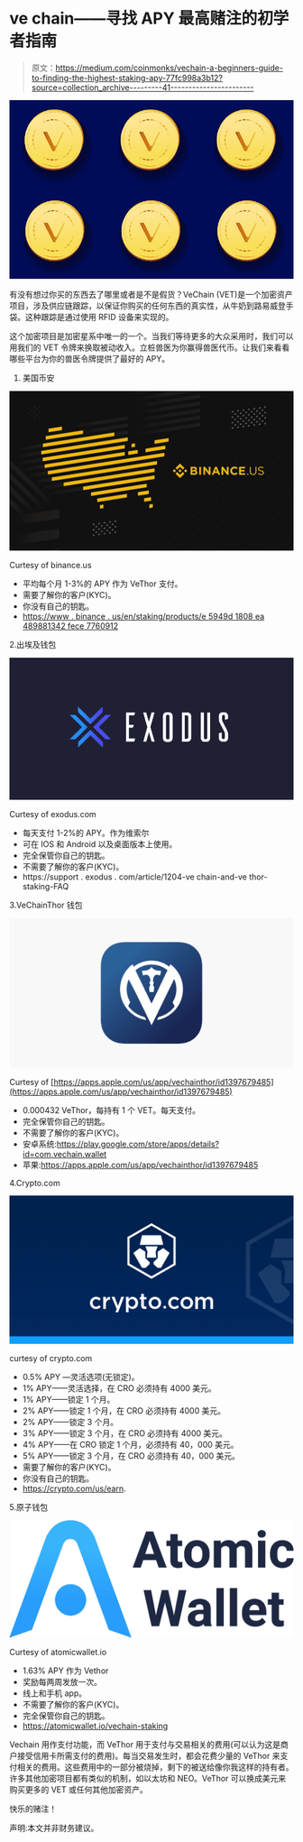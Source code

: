 # ve chain——寻找 APY 最高赌注的初学者指南

> 原文：<https://medium.com/coinmonks/vechain-a-beginners-guide-to-finding-the-highest-staking-apy-77fc998a3b12?source=collection_archive---------41----------------------->

![](img/630c7085f09356942c0133b2e73353d2.png)

有没有想过你买的东西去了哪里或者是不是假货？VeChain (VET)是一个加密资产项目，涉及供应链跟踪，以保证你购买的任何东西的真实性，从牛奶到路易威登手袋。这种跟踪是通过使用 RFID 设备来实现的。

这个加密项目是加密星系中唯一的一个。当我们等待更多的大众采用时，我们可以用我们的 VET 令牌来换取被动收入。立桩兽医为你赢得兽医代币。让我们来看看哪些平台为你的兽医令牌提供了最好的 APY。

1.  美国币安

![](img/be74bb27f46d4ab0f12b96520845bff1.png)

Curtesy of binance.us

*   平均每个月 1-3%的 APY 作为 VeThor 支付。
*   需要了解你的客户(KYC)。
*   你没有自己的钥匙。
*   [https://www . binance . us/en/staking/products/e 5949d 1808 ea 489881342 fece 7760912](https://www.binance.us/en/staking/products/e5949d1808ea489881342fece7760912)

2.出埃及钱包

![](img/a0f3beddeb80a2a349588668618b55ac.png)

Curtesy of exodus.com

*   每天支付 1-2%的 APY。作为维索尔
*   可在 IOS 和 Android 以及桌面版本上使用。
*   完全保管你自己的钥匙。
*   不需要了解你的客户(KYC)。
*   https://support . exodus . com/article/1204-ve chain-and-ve thor-staking-FAQ

3.VeChainThor 钱包

![](img/cf2a0267878bd2fe140da503a606f98c.png)

Curtesy of [https://apps.apple.com/us/app/vechainthor/id1397679485](https://apps.apple.com/us/app/vechainthor/id1397679485)

*   0.000432 VeThor，每持有 1 个 VET。每天支付。
*   完全保管你自己的钥匙。
*   不需要了解你的客户(KYC)。
*   安卓系统:https://play.google.com/store/apps/details?id=com.vechain.wallet
*   苹果:https://apps.apple.com/us/app/vechainthor/id1397679485

4.Crypto.com

![](img/2b47f80fc41eb21d1e0e3247f21c1559.png)

curtesy of crypto.com

*   0.5% APY —灵活选项(无锁定)。
*   1% APY——灵活选择，在 CRO 必须持有 4000 美元。
*   1% APY——锁定 1 个月。
*   2% APY——锁定 1 个月，在 CRO 必须持有 4000 美元。
*   2% APY——锁定 3 个月。
*   3% APY——锁定 3 个月，在 CRO 必须持有 4000 美元。
*   4% APY——在 CRO 锁定 1 个月，必须持有 40，000 美元。
*   5% APY——锁定 3 个月，在 CRO 必须持有 40，000 美元。
*   需要了解你的客户(KYC)。
*   你没有自己的钥匙。
*   https://crypto.com/us/earn.

5.原子钱包

![](img/a277729aa605404b3c79434935c6783b.png)

Curtesy of atomicwallet.io

*   1.63% APY 作为 Vethor
*   奖励每两周发放一次。
*   线上和手机 app。
*   不需要了解你的客户(KYC)。
*   完全保管你自己的钥匙。
*   https://atomicwallet.io/vechain-staking

Vechain 用作支付功能，而 VeThor 用于支付与交易相关的费用(可以认为这是商户接受信用卡所需支付的费用)。每当交易发生时，都会花费少量的 VeThor 来支付相关的费用。这些费用中的一部分被烧掉，剩下的被送给像你我这样的持有者。许多其他加密项目都有类似的机制，如以太坊和 NEO。VeThor 可以换成美元来购买更多的 VET 或任何其他加密资产。

快乐的赌注！

声明:本文并非财务建议。